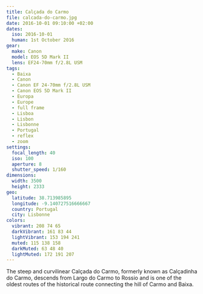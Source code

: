```yaml
---
title: Calçada do Carmo
file: calcada-do-carmo.jpg
date: 2016-10-01 09:10:00 +02:00
dates:
  iso: 2016-10-01
  human: 1st October 2016
gear:
  make: Canon
  model: EOS 5D Mark II
  lens: EF24-70mm f/2.8L USM
tags:
  - Baixa
  - Canon
  - Canon EF 24-70mm f/2.8L USM
  - Canon EOS 5D Mark II
  - Europa
  - Europe
  - full frame
  - Lisboa
  - Lisbon
  - Lisbonne
  - Portugal
  - reflex
  - zoom
settings:
  focal_length: 40
  iso: 100
  aperture: 8
  shutter_speed: 1/160
dimensions:
  width: 3500
  height: 2333
geo:
  latitude: 38.713985895
  longitude: -9.140727516666667
  country: Portugal
  city: Lisbonne
colors:
  vibrant: 208 74 65
  darkVibrant: 161 83 44
  lightVibrant: 153 194 241
  muted: 115 138 158
  darkMuted: 63 48 40
  lightMuted: 172 191 207
---
```


The steep and curvilinear Calçada do Carmo, formerly known as Calçadinha do Carmo, descends from Largo do Carmo to Rossio and is one of the oldest routes of the historical route connecting the hill of Carmo and Baixa.
